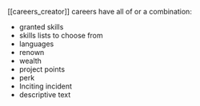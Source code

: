 [[careers_creator]]
careers have all of or a combination:

- granted skills
- skills lists to choose from
- languages
- renown
- wealth
- project points
- perk
- Inciting incident
- descriptive text